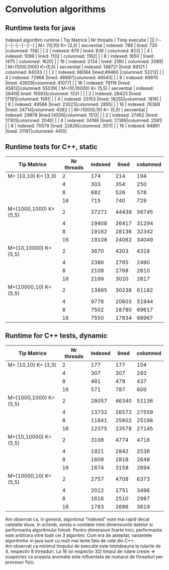 # Convolution algorithms
## Runtime tests for java
Indexed algorithm runtime 
| Tip Matrice | Nr threads | Timp executie | |||
|--|--|--|--|--|--|
| M= (10,10)  K= (3,3) | secvential | indexed: 788 | lined: 730 |columned: 758|
| | 2 | indexed: 879 | lined: 836 | columned:  823|
| | 4 | indexed: 1099 | lined: 1102 | columned:  1162|
| | 8 | indexed: 1650 | lined: 1475 |  columned:  1620|
| | 16 | indexed: 2134 | lined: 2180 | columned: 2089|
| M=(1000,1000) K=(5,5) | secvential | 	indexed: 148721 |lined: 69121 | columned: 84033 |
| | 2 | indexed: 86084 |lined:49460 |columned: 52212|
| | 4 | indexed: 72966 |lined: 46897|columned: 48543|
| | 8 | indexed: 69970 |lined: 43929|columned: 41077|
| | 16 | indexed: 79116 |lined: 45812|columned: 55039|
| M=(10,10000) K= (5,5) | secvential | 	indexed: 26419| lined: 15593|columned: 1331 |
| | 2 | indexed: 28423 |lined: 17181|columned: 1591|
| | 4 | indexed: 33153 |lined: 18250|columned: 1819|
| | 8 | indexed: 49566 |lined: 23023|columned: 2895|
| | 16 | indexed: 76368 |lined: 24714|columned: 4382 |
| M=(10000,10) K= (5,5) | secvential | 	indexed: 29978 |lined:14506|columned: 1512|
| | 2 | indexed: 27462 |lined: 17301|columned: 2040|
| | 4 | indexed: 34186 |lined: 17389|columned: 2591|
| | 8 | indexed: 70579 |lined: 22626|columned: 3511|
| | 16 | indexed: 94891 |lined: 21197|columned: 4410|

## Runtime tests for C++, static

| Tip Matrice | Nr threads | indexed | lined | columned|
|--|--|--|--|--|
| M= (10,10)  K= (3,3) | 2| 174| 214 |194 |
| | 4|303 |354 |250 |
| | 8|682 | 526| 578|
| | 16|715 | 740|729 |
| M=(1000,1000) K=(5,5) | 2| 37271 | 44439|56745 |
| | 4|19408 |26417 | 31294|
| | 8|19162 | 28136|32342 |
| | 16|19108 |24062 |34049 |
| M=(10,10000) K= (5,5) | 2| 3670|4303 |4318 |
| | 4|2386 |2765 |2490 |
| | 8|2109 |2768 | 2610|
| | 16|2199 |3020 | 2617|
| M=(10000,10) K= (5,5) |2 | 13895|30238 |61182 |
| | 4| 9776|20603 |51844 |
| | 8|7502 |18780 |69617 |
| | 16|7550 | 17834|68967 |

## Runtime for C++ tests, dynamic

| Tip Matrice | Nr threads | indexed | lined | columned|
|--|--|--|--|--|
| M= (10,10)  K= (3,3) | 2| 177| 177 |154 |
| | 4|307 |307 |293 |
| | 8|491 | 479| 437|
| | 16|571 | 787|600 |
| M=(1000,1000) K=(5,5) | 2| 28057 | 46340|51136 |
| | 4|13732 |26572 | 27559|
| | 8|11841 | 25602|25198 |
| | 16|12375 |23578 |27145 |
| M=(10,10000) K= (5,5) | 2| 3108|4774 |4716 |
| | 4|1921 |2842 |2536 |
| | 8|1609 |2818 | 2648|
| | 16|1674 |3158| 2694|
| M=(10000,10) K= (5,5) |2 | 2757|4708 |6373 |
| | 4| 2012|2751 |3496 |
| | 8|1616 |2510 |2987 |
| | 16|1783 | 2686|3619 |

Am observat ca, in general, algoritmul "indexed" este mai rapid decat celelalte doua. In schimb, exista o corelatie intre dimensiunile datelor si performanta algoritmului folosit. Pentru dimensiuni foarte mici, performanta este arbitrara intre toati cei 3 algoritmi.
Cum era de asteptat, variantele algoritmilor in java sunt cu mult mai lente fata de cele din C++.  
Am observat ca minimul timpului de executie este intotdeauna la rularile de 4, respectiv 8 threaduri. La 16 (si respectiv 32) timpul de rulare creste => suspectez ca aceasta anomalie este influentata de numarul de threaduri per procesor fizic.


